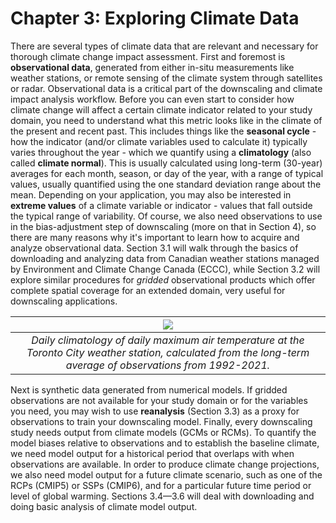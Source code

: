 # Chapter 3: Exploring Climate Data

There are several types of climate data that are relevant and necessary for thorough climate change impact assessment. First and foremost is **observational data**, generated from either in-situ measurements like weather stations, or remote sensing of the climate system through satellites or radar. Observational data is a critical part of the downscaling and climate impact analysis workflow. Before you can even start to consider how climate change will affect a certain climate indicator related to your study domain, you need to understand what this metric looks like in the climate of the present and recent past. This includes things like the **seasonal cycle** - how the indicator (and/or climate variables used to calculate it) typically varies throughout the year -  which we quantify using a **climatology** (also called **climate normal**). This is usually calculated using long-term (30-year) averages for each month, season, or day of the year, with a range of typical values, usually quantified using the one standard deviation range about the mean. Depending on your application, you may also be interested in **extreme values** of a climate variable or indicator - values that fall outside the typical range of variability. Of course, we also need observations to use in the bias-adjustment step of downscaling (more on that in Section 4), so there are many reasons why it's important to learn how to acquire and analyze observational data. Section 3.1 will walk through the basics of downloading and analyzing data from Canadian weather stations managed by Environment and Climate Change Canada (ECCC), while Section 3.2 will explore similar procedures for *gridded* observational products which offer complete spatial coverage for an extended domain, very useful for downscaling applications.

|![](./figures/toronto_station_tmax_climatology.png)|
|:--:|
|*Daily climatology of daily maximum air temperature at the Toronto City weather station, calculated from the long-term average of observations from 1992-2021.*|


Next is synthetic data generated from numerical models. If gridded observations are not available for your study domain or for the variables you need, you may wish to use **reanalysis** (Section 3.3) as a proxy for observations to train your downscaling model. Finally, every downscaling study needs output from climate models (GCMs or RCMs). To quantify the model biases relative to observations and to establish the baseline climate, we need model output for a historical period that overlaps with when observations are available. In order to produce climate change projections, we also need model output for a future climate scenario, such as one of the RCPs (CMIP5) or SSPs (CMIP6), and for a particular future time period or level of global warming. Sections 3.4—3.6 will deal with downloading and doing basic analysis of climate model output.
